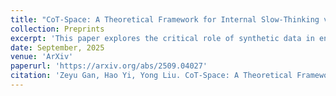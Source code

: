 ```yaml
---
title: "CoT-Space: A Theoretical Framework for Internal Slow-Thinking via Reinforcement Learning"
collection: Preprints
excerpt: 'This paper explores the critical role of synthetic data in enhancing the post-training performance of large language models (LLMs) from a novel reverse-bottleneck perspective.'
date: September, 2025
venue: 'ArXiv'
paperurl: 'https://arxiv.org/abs/2509.04027'
citation: 'Zeyu Gan, Hao Yi, Yong Liu. CoT-Space: A Theoretical Framework for Internal Slow-Thinking via Reinforcement Learning. arXiv preprint arXiv:2509.04027, 2025.'
---
```

